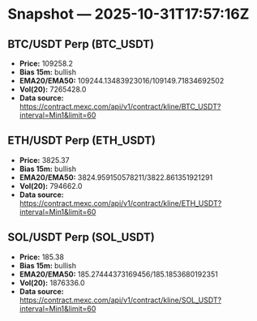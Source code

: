 # Snapshot — 2025-10-31T17:57:16Z

## BTC/USDT Perp (BTC_USDT)
- **Price:** 109258.2
- **Bias 15m:** bullish
- **EMA20/EMA50:** 109244.13483923016/109149.71834692502
- **Vol(20):** 7265428.0
- **Data source:** https://contract.mexc.com/api/v1/contract/kline/BTC_USDT?interval=Min1&limit=60

## ETH/USDT Perp (ETH_USDT)
- **Price:** 3825.37
- **Bias 15m:** bullish
- **EMA20/EMA50:** 3824.959150578211/3822.861351921291
- **Vol(20):** 794662.0
- **Data source:** https://contract.mexc.com/api/v1/contract/kline/ETH_USDT?interval=Min1&limit=60

## SOL/USDT Perp (SOL_USDT)
- **Price:** 185.38
- **Bias 15m:** bullish
- **EMA20/EMA50:** 185.27444373169456/185.1853680192351
- **Vol(20):** 1876336.0
- **Data source:** https://contract.mexc.com/api/v1/contract/kline/SOL_USDT?interval=Min1&limit=60
